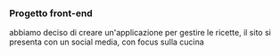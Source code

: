### Progetto front-end

abbiamo deciso di creare un'applicazione per gestire le ricette, il sito si presenta con un social media, con focus sulla cucina
